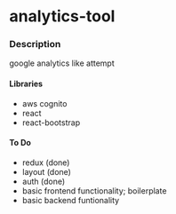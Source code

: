 # analytics-tool

### Description

google analytics like attempt

#### Libraries

- aws cognito
- react
- react-bootstrap

#### To Do

- redux (done)
- layout (done)
- auth (done)
- basic frontend functionality; boilerplate
- basic backend funtionality
